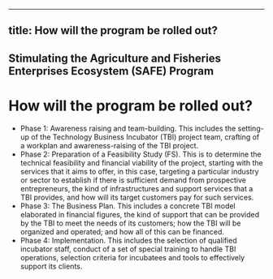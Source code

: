 --- 
 title: How will the program be rolled out?
 ---

## Stimulating the Agriculture and Fisheries Enterprises Ecosystem (SAFE) Program

# How will the program be rolled out?


 - Phase 1: Awareness raising and team-building. This includes the setting-up of the Technology Business Incubator (TBI) project team, crafting of a workplan and awareness-raising of the TBI project. 
 - Phase 2: Preparation of a Feasibility Study (FS). This is to determine the technical feasibility and financial viability of the project, starting with the services that it aims to offer, in this case, targeting a particular industry or sector to establish if there is sufficient demand from prospective entrepreneurs, the kind of infrastructures and support services that a TBI provides, and how will its target customers pay for such services. 
 - Phase 3: The Business Plan. This includes a concrete TBI model elaborated in financial figures, the kind of support that can be provided by the TBI to meet the needs of its customers; how the TBI will be organized and operated; and how all of this can be financed.
 - Phase 4: Implementation. This includes the selection of qualified incubator staff, conduct of a set of special training to handle TBI operations, selection criteria for incubatees and tools to effectively support its clients.
